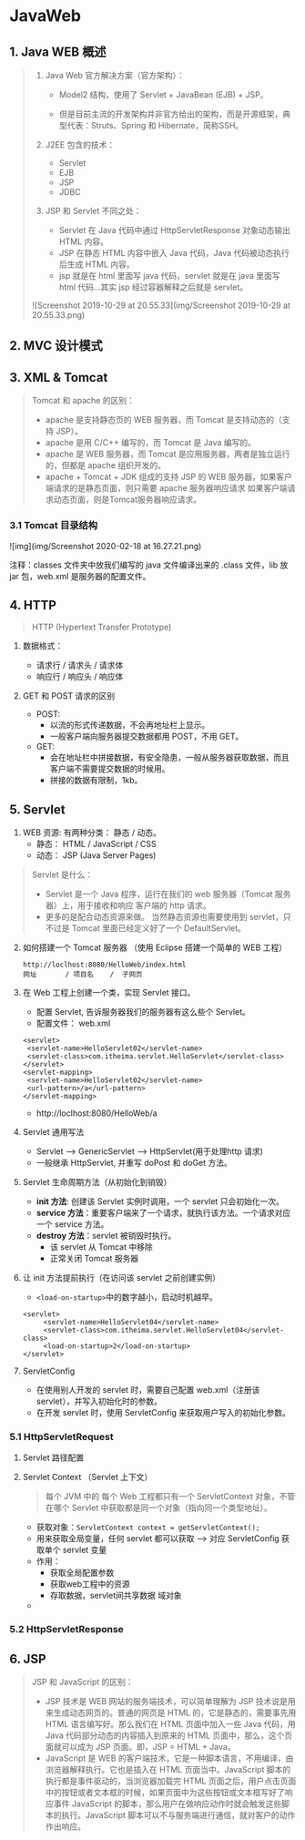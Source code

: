 # JavaWeb

## 1. Java WEB 概述

> 1. Java Web 官方解决方案（官方架构）：
>
>    * Model2 结构，使用了 Servlet + JavaBean (EJB) + JSP。
>
>    * 但是目前主流的开发架构并非官方给出的架构，而是开源框架，典型代表：Struts、Spring 和 Hibernate，简称SSH。
>
> 2. J2EE 包含的技术：
>
>    * Servlet
>    * EJB
>    * JSP
>    * JDBC
>
> 3. JSP 和 Servlet 不同之处：
>    * Servlet 在 Java 代码中通过 HttpServletResponse 对象动态输出 HTML 内容。
>    * JSP 在静态 HTML 内容中嵌入 Java 代码，Java 代码被动态执行后生成 HTML 内容。
>    * jsp 就是在 html 里面写 java 代码，servlet 就是在 java 里面写 html 代码…其实 jsp 经过容器解释之后就是 servlet。
>
> ![Screenshot 2019-10-29 at 20.55.33](img/Screenshot 2019-10-29 at 20.55.33.png)



## 2. MVC 设计模式





## 3. XML & Tomcat

> Tomcat 和 apache 的区别：
>
> * apache 是支持静态页的 WEB 服务器，而 Tomcat 是支持动态的（支持 JSP）。
> * apache 是用 C/C++ 编写的，而 Tomcat 是 Java 编写的。
> * apache 是 WEB 服务器，而 Tomcat 是应用服务器，两者是独立运行的，但都是 apache 组织开发的。
> * apache + Tomcat + JDK 组成的支持 JSP 的 WEB 服务器，如果客户端请求的是静态页面，则只需要 apache 服务器响应请求 如果客户端请求动态页面，则是Tomcat服务器响应请求。

### 3.1 Tomcat 目录结构

![img](img/Screenshot 2020-02-18 at 16.27.21.png)

注释：classes 文件夹中放我们编写的 java 文件编译出来的 .class 文件，lib 放 jar 包，web.xml 是服务器的配置文件。







## 4. HTTP

> HTTP (Hypertext Transfer Prototype)

1. 数据格式：
   * 请求行 / 请求头 / 请求体
   * 响应行 / 响应头 / 响应体

2. GET 和 POST 请求的区别
   * POST: 
     - 以流的形式传递数据，不会再地址栏上显示。
     - 一般客户端向服务器提交数据都用 POST，不用 GET。
   * GET: 
     - 会在地址栏中拼接数据，有安全隐患，一般从服务器获取数据，而且客户端不需要提交数据的时候用。
     - 拼接的数据有限制，1kb。

## 5. Servlet

1. WEB 资源: 有两种分类： 静态 / 动态。
   * 静态： HTML / JavaScript / CSS
   * 动态： JSP (Java Server Pages)

> Servlet 是什么：
>
> * Servlet 是一个 Java 程序，运行在我们的 web 服务器（Tomcat 服务器）上，用于接收和响应 客户端的 http 请求。 
> * 更多的是配合动态资源来做。 当然静态资源也需要使用到 servlet，只不过是 Tomcat 里面已经定义好了一个 DefaultServlet。

2. 如何搭建一个 Tomcat 服务器 （使用 Eclipse 搭建一个简单的 WEB 工程）

   ````
   http://loclhost:8080/HelloWeb/index.html
   网址 		/ 项目名	 / 	子网页
   ````

3. 在 Web 工程上创建一个类，实现 Servlet 接口。

   * 配置 Servlet, 告诉服务器我们的服务器有这么些个 Servlet。
   * 配置文件： web.xml

   ````
   <servlet>
   	<servlet-name>HelloServlet02</servlet-name>
   	<servlet-class>com.itheima.servlet.HelloServlet</servlet-class>
   </servlet>
   <servlet-mapping>
   	<servlet-name>HelloServlet02</servlet-name>
   	<url-pattern>/a</url-pattern>
   </servlet-mapping>
   ````

   * http://loclhost:8080/HelloWeb/a

4. Servlet 通用写法

   * Servlet --> GenericServlet --> HttpServlet(用于处理http	请求)
   * 一般继承 HttpServlet, 并重写 doPost 和 doGet 方法。

5. Servlet 生命周期方法（从初始化到销毁）

   * **init 方法**: 创建该 Servlet 实例时调用，一个 servlet 只会初始化一次。
   * **service 方法**：重要客户端来了一个请求，就执行该方法。一个请求对应一个 service 方法。
   * **destroy 方法**：servlet 被销毁时执行。
     - 该 servlet 从 Tomcat 中移除
     - 正常关闭 Tomcat 服务器

6. 让 init 方法提前执行（在访问该 servlet 之前创建实例）

   * ``<load-on-startup>``中的数字越小，启动时机越早。

   ````
   <servlet>
     	<servlet-name>HelloServlet04</servlet-name>
     	<servlet-class>com.itheima.servlet.HelloServlet04</servlet-class>
     	<load-on-startup>2</load-on-startup>
   </servlet>
   ````

7. ServletConfig

   * 在使用别人开发的 servlet 时，需要自己配置 web.xml（注册该 servlet），并写入初始化时的参数。
   * 在开发 servlet 时，使用 ServletConfig 来获取用户写入的初始化参数。


### 5.1 HttpServletRequest 

1. Servlet 路径配置

    

2. Servlet Context （Servlet 上下文）

   > 每个 JVM 中的 每个 Web 工程都只有一个 ServletContext 对象，不管在哪个 Servlet 中获取都是同一个对象（指向同一个类型地址）。

   * 获取对象：``ServletContext context = getServletContext();``
   * 用来获取全局变量，任何 servlet 都可以获取 --> 对应 ServletConfig 获取单个 servlet 变量
   * 作用：
     * 获取全局配置参数
     * 获取web工程中的资源
     * 存取数据，servlet间共享数据  域对象
   * 



### 5.2 HttpServletResponse



## 6. JSP

> JSP 和 JavaScript 的区别：
>
> * JSP 技术是 WEB 网站的服务端技术，可以简单理解为 JSP 技术说是用来生成动态网页的。普通的网页是 HTML 的，它是静态的，需要事先用 HTML 语言编写好。那么我们在 HTML 页面中加入一些 Java 代码，用 Java 代码部分动态的内容插入到原来的 HTML 页面中，那么，这个页面就可以成为 JSP 页面。即，JSP = HTML + Java。
> * JavaScript 是 WEB 的客户端技术，它是一种脚本语言，不用编译，由浏览器解释执行。它也是插入在 HTML 页面当中。JavaScript 脚本的执行都是事件驱动的，当浏览器加载完 HTML 页面之后，用户点击页面中的按钮或者文本框的时候，如果页面中为这些按钮或文本框写好了响应事件 JavaScript 的脚本，那么用户在做响应动作时就会触发这些脚本的执行。JavaScript 脚本可以不与服务端进行通信，就对客户的动作作出响应。



